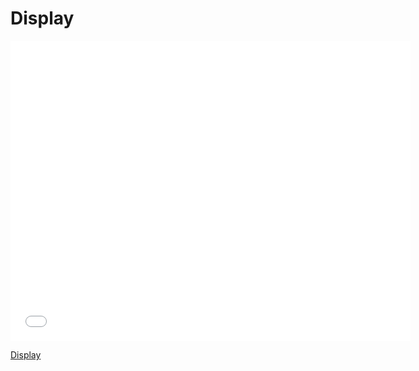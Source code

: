 # Display

<iframe width="640" height="480" src="//www.youtube.com/embed/bKDs_FQkkEI?rel=0&modestbranding=1" frameborder="0" allowfullscreen></iframe><p><a href="https://www.youtube.com/watch?v=bKDs_FQkkEI">Display</a></p>
